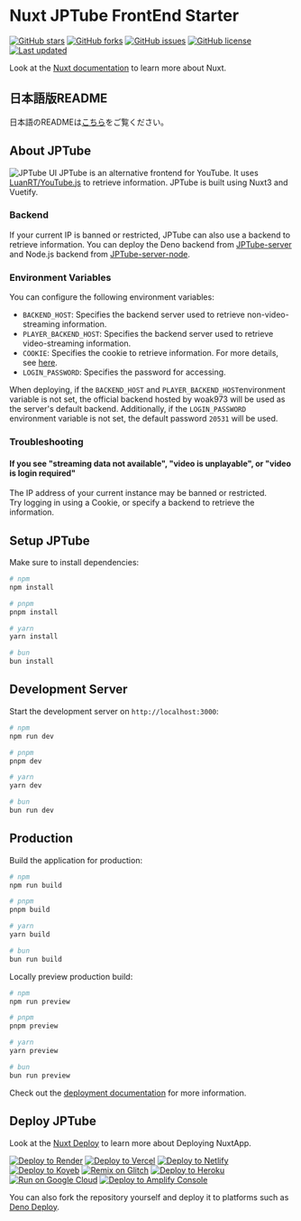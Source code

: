 # Nuxt JPTube FrontEnd Starter
[![GitHub stars](https://img.shields.io/github/stars/woak973/JPTube)](https://github.com/woak973/JPTube/stargazers)
[![GitHub forks](https://img.shields.io/github/forks/woak973/JPTube)](https://github.com/woak973/JPTube/network)
[![GitHub issues](https://img.shields.io/github/issues/woak973/JPTube)](https://github.com/woak973/JPTube/issues)
[![GitHub license](https://img.shields.io/github/license/woak973/JPTube)](https://github.com/woak973/JPTube/blob/master/LICENSE)
[![Last updated](https://img.shields.io/github/last-commit/woak973/JPTube)](https://github.com/woak973/JPTube/commits/master)


Look at the [Nuxt documentation](https://nuxt.com/docs/getting-started/introduction) to learn more about Nuxt.

## 日本語版README
日本語のREADMEは[こちら](README_ja.md)をご覧ください。

## About JPTube
![JPTube UI](https://github.com/user-attachments/assets/42e33aae-992c-4dae-8067-ce707310d57b)
JPTube is an alternative frontend for YouTube. It uses [LuanRT/YouTube.js](https://github.com/LuanRT/YouTube.js) to retrieve information. JPTube is built using Nuxt3 and Vuetify.

### Backend

If your current IP is banned or restricted, JPTube can also use a backend to retrieve information. You can deploy the Deno backend from [JPTube-server](https://github.com/woak973/JPTube-server) and Node.js backend from [JPTube-server-node](https://github.com/woak973/JPTube-server-node).

### Environment Variables

You can configure the following environment variables:

- `BACKEND_HOST`: Specifies the backend server used to retrieve non-video-streaming information.
- `PLAYER_BACKEND_HOST`: Specifies the backend server used to retrieve video-streaming information.
- `COOKIE`: Specifies the cookie to retrieve information. For more details, see [here](https://github.com/patrickkfkan?Volumio-YouTube.js/wiki/How-to-obtain-Cookie).
- `LOGIN_PASSWORD`: Specifies the password for accessing.

When deploying, if the `BACKEND_HOST` and `PLAYER_BACKEND_HOST`environment variable is not set, the official backend hosted by woak973 will be used as the server's default backend. Additionally, if the `LOGIN_PASSWORD` environment variable is not set, the default password `20531` will be used.

### Troubleshooting

#### If you see "streaming data not available", "video is unplayable", or "video is login required"

The IP address of your current instance may be banned or restricted.  
Try logging in using a Cookie, or specify a backend to retrieve the information.

## Setup JPTube

Make sure to install dependencies:

```bash
# npm
npm install

# pnpm
pnpm install

# yarn
yarn install

# bun
bun install
```

## Development Server

Start the development server on `http://localhost:3000`:

```bash
# npm
npm run dev

# pnpm
pnpm dev

# yarn
yarn dev

# bun
bun run dev
```

## Production

Build the application for production:

```bash
# npm
npm run build

# pnpm
pnpm build

# yarn
yarn build

# bun
bun run build
```

Locally preview production build:

```bash
# npm
npm run preview

# pnpm
pnpm preview

# yarn
yarn preview

# bun
bun run preview
```

Check out the [deployment documentation](https://nuxt.com/docs/getting-started/deployment) for more information.

## Deploy JPTube

Look at the [Nuxt Deploy](https://nuxt.com/deploy) to learn more about Deploying NuxtApp.

[![Deploy to Render](https://render.com/images/deploy-to-render-button.svg)](https://render.com/deploy?repo=https://github.com/woak973/JPTube)
[![Deploy to Vercel](https://binbashbanana.github.io/deploy-buttons/buttons/official/vercel.svg)](https://vercel.com/new/clone?repository-url=https://github.com/woak973/JPTube)
[![Deploy to Netlify](https://binbashbanana.github.io/deploy-buttons/buttons/official/netlify.svg)](https://app.netlify.com/start/deploy?repository=https://github.com/woak973/JPTube)
[![Deploy to Koyeb](https://binbashbanana.github.io/deploy-buttons/buttons/official/koyeb.svg)](https://app.koyeb.com/deploy?type=git&repository=github.com/woak973/JPTube&branch=master&name=jptube)
[![Remix on Glitch](https://cdn.glitch.com/2703baf2-b643-4da7-ab91-7ee2a2d00b5b%2Fremix-button.svg)](https://glitch.com/edit/#!/import/github/woak973/JPTube)
[![Deploy to Heroku](https://binbashbanana.github.io/deploy-buttons/buttons/official/heroku.svg)](https://heroku.com/deploy/?template=https://github.com/woak973/JPTube)
[![Run on Google Cloud](https://binbashbanana.github.io/deploy-buttons/buttons/official/googlecloud.svg)](https://deploy.cloud.run/?git_repo=https://github.com/woak973/JPTube)
[![Deploy to Amplify Console](https://binbashbanana.github.io/deploy-buttons/buttons/remade/amplifyconsole.svg)](https://console.aws.amazon.com/amplify/home#/deploy?repo=https://github.com/woak973/JPTube)

You can also fork the repository yourself and deploy it to platforms such as [Deno Deploy](https://deno.com/deploy).

